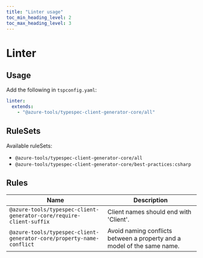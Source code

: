 ```yaml
---
title: "Linter usage"
toc_min_heading_level: 2
toc_max_heading_level: 3
---
```


# Linter

## Usage

Add the following in `tspconfig.yaml`:

```yaml
linter:
  extends:
    - "@azure-tools/typespec-client-generator-core/all"
```

## RuleSets

Available ruleSets:

- `@azure-tools/typespec-client-generator-core/all`
- `@azure-tools/typespec-client-generator-core/best-practices:csharp`

## Rules

| Name                                                                 | Description                                                             |
| -------------------------------------------------------------------- | ----------------------------------------------------------------------- |
| `@azure-tools/typespec-client-generator-core/require-client-suffix`  | Client names should end with 'Client'.                                  |
| `@azure-tools/typespec-client-generator-core/property-name-conflict` | Avoid naming conflicts between a property and a model of the same name. |
